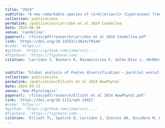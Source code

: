 ```yaml
---
title: "2024"
subtitle: "A new remarkable species of <i>Scleria</i> (Cyperaceae) from northern Madagascar"
collection: publications
permalink: /publication/Larridon et al 2024 Candollea
date: 2024-06-28
venue: 'Candollea'
paperurl: '/files/pdf/research/Larridon et al 2024 Candollea.pdf'
link: 'https://doi.org/10.15553/c2024v791a6'
#code: 'https://'
#github: 'https://github.com/jimarcor/...'
#figshare: 'https://figshare.com/...'
citation: 'Larridon I, Bauters K, Rasaminirina F, Galán-Díaz J, <B>Márquez-Corro JI</B>, Gautier L. 2024. &quot;A new remarkable species of <i>Scleria</i> (Cyperaceae) from northern Madagascar&quot; <i>Candollea</i> 79: 107-116. doi:10.15553/c2024v791a6'


subtitle: "Global analysis of Poales diversification – parallel evolution in space and time into open and closed habitats"
collection: publications
permalink: /publication/Elliott et al 2024 NewPhytol
date: 2024-03-21
venue: 'New Phytologist'
paperurl: '/files/pdf/research/Elliott et al 2024 NewPhytol.pdf'
link: 'https://doi.org/10.1111/nph.19421'
#code: 'https://'
#github: 'https://github.com/jimarcor/...'
#figshare: 'https://figshare.com/...'
citation: 'Elliott TL, Spalink D, Larridon I, Zuntini AR, Escudero M, Hackel J, Barrett RL, Martín-Bravo S, <B>Márquez-Corro JI</B>, Granados-Mendoza C, Mashau AC, Romero-Soler KJ, Zhigila DA, Gehrke B, Andrino CO, Crayn DM, Vorontsova MS, Forest F, Baker WJ, Wilson KL, Simpson DA, Muasya AM. 2024. &quot;Global analysis of Poales diversification – parallel evolution in space and time into open and closed habitats&quot; <i>New Phytologist</i> 242: 727-743. doi:10.1111/nph.19421'
---
```

